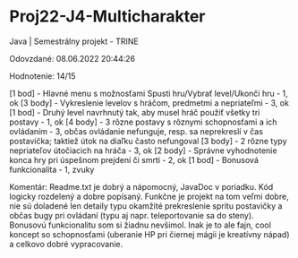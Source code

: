 # Proj22-J4-Multicharakter
Java | Semestrálny projekt - TRINE

Odovzdané: 08.06.2022 20:44:26

Hodnotenie: 14/15

[1 bod] - Hlavné menu s možnosťami Spusti hru/Vybrať level/Ukonči hru - 1, ok
[3 body] - Vykreslenie levelov s hráčom, predmetmi a nepriateľmi - 3, ok
[1 bod] - Druhý level navrhnutý tak, aby musel hráč použiť všetky tri postavy - 1, ok
[4 body] - 3 rôzne postavy s rôznymi schopnosťami a ich ovládaním - 3, občas ovládanie nefunguje, resp. sa neprekreslí v čas postavička; taktiež útok na diaľku často nefungoval
[3 body] - 2 rôzne typy nepriateľov útočiacich na hráča - 3, ok
[2 body] - Správne vyhodnotenie konca hry pri úspešnom prejdení či smrti - 2, ok
[1 bod] - Bonusová funkcionalita - 1, zvuky

Komentár: Readme.txt je dobrý a nápomocný, JavaDoc v poriadku. Kód logicky rozdelený a dobre popísaný. Funkčne je projekt na tom veľmi dobre, nie sú doladené len detaily typu okamžité prekreslenie spritu postavičky a občas bugy pri ovládaní (typu aj napr. teleportovanie sa do steny). Bonusovú funkcionalitu som si žiadnu nevšimol. Inak je to ale fajn, cool koncept so schopnosťami (uberanie HP pri čiernej mágii je kreatívny nápad) a celkovo dobré vypracovanie.
